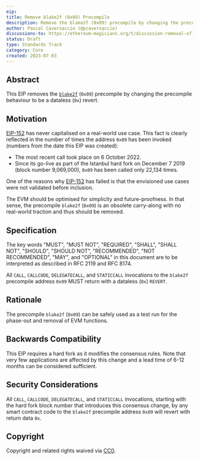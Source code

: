 ```yaml
---
eip:
title: Remove blake2f (0x09) Precompile
description: Remove the blake2f (0x09) precompile by changing the precompile behaviour to be a dataless revert
author: Pascal Caversaccio (@pcaversaccio)
discussions-to: https://ethereum-magicians.org/t/discussion-removal-of-ripemd-160-and-blake2f-precompiles/14857
status: Draft
type: Standards Track
category: Core
created: 2023-07-03
---
```


## Abstract

This EIP removes the [`blake2f`](./eip-152.md) (`0x09`) precompile by changing the precompile behaviour to be a dataless (`0x`) revert.

## Motivation

[EIP-152](./eip-152.md) has never capitalised on a real-world use case. This fact is clearly reflected in the number of times the address `0x09` has been invoked (numbers from the date this EIP was created):
- The most recent call took place on 6 October 2022.
- Since its go-live as part of the Istanbul hard fork on December 7 2019 (block number 9,069,000), `0x09` has been called only 22,134 times.

One of the reasons why [EIP-152](./eip-152.md) has failed is that the envisioned use cases were not validated before inclusion.

The EVM should be optimised for simplicity and future-proofness. In that sense, the precompile `blake2f` (`0x09`) is an obsolete carry-along with no real-world traction and thus should be removed.

## Specification

The key words "MUST", "MUST NOT", "REQUIRED", "SHALL", "SHALL NOT", "SHOULD", "SHOULD NOT", "RECOMMENDED", "NOT RECOMMENDED", "MAY", and "OPTIONAL" in this document are to be interpreted as described in RFC 2119 and RFC 8174.

All `CALL`, `CALLCODE`, `DELEGATECALL`, and `STATICCALL` invocations to the `blake2f` precompile address `0x09` MUST return with a dataless (`0x`) `REVERT`.

## Rationale

The precompile `blake2f` (`0x09`) can be safely used as a test run for the phase-out and removal of EVM functions.

## Backwards Compatibility

This EIP requires a hard fork as it modifies the consensus rules. Note that very few applications are affected by this change and a lead time of 6-12 months can be considered sufficient.

## Security Considerations

All `CALL`, `CALLCODE`, `DELEGATECALL`, and `STATICCALL` invocations, starting with the hard fork block number that introduces this consensus change, by any smart contract code to the `blake2f` precompile address `0x09` will revert with return data `0x`.

## Copyright

Copyright and related rights waived via [CC0](../LICENSE.md).
